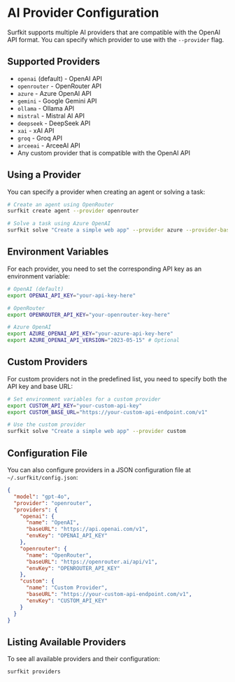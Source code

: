 # AI Provider Configuration

Surfkit supports multiple AI providers that are compatible with the OpenAI API format. You can specify which provider to use with the `--provider` flag.

## Supported Providers

- `openai` (default) - OpenAI API
- `openrouter` - OpenRouter API
- `azure` - Azure OpenAI API
- `gemini` - Google Gemini API
- `ollama` - Ollama API
- `mistral` - Mistral AI API
- `deepseek` - DeepSeek API
- `xai` - xAI API
- `groq` - Groq API
- `arceeai` - ArceeAI API
- Any custom provider that is compatible with the OpenAI API

## Using a Provider

You can specify a provider when creating an agent or solving a task:

```bash
# Create an agent using OpenRouter
surfkit create agent --provider openrouter

# Solve a task using Azure OpenAI
surfkit solve "Create a simple web app" --provider azure --provider-base-url "https://your-resource.openai.azure.com/openai"
```

## Environment Variables

For each provider, you need to set the corresponding API key as an environment variable:

```bash
# OpenAI (default)
export OPENAI_API_KEY="your-api-key-here"

# OpenRouter
export OPENROUTER_API_KEY="your-openrouter-key-here"

# Azure OpenAI
export AZURE_OPENAI_API_KEY="your-azure-api-key-here"
export AZURE_OPENAI_API_VERSION="2023-05-15" # Optional
```

## Custom Providers

For custom providers not in the predefined list, you need to specify both the API key and base URL:

```bash
# Set environment variables for a custom provider
export CUSTOM_API_KEY="your-custom-api-key"
export CUSTOM_BASE_URL="https://your-custom-api-endpoint.com/v1"

# Use the custom provider
surfkit solve "Create a simple web app" --provider custom
```

## Configuration File

You can also configure providers in a JSON configuration file at `~/.surfkit/config.json`:

```json
{
  "model": "gpt-4o",
  "provider": "openrouter",
  "providers": {
    "openai": {
      "name": "OpenAI",
      "baseURL": "https://api.openai.com/v1",
      "envKey": "OPENAI_API_KEY"
    },
    "openrouter": {
      "name": "OpenRouter",
      "baseURL": "https://openrouter.ai/api/v1",
      "envKey": "OPENROUTER_API_KEY"
    },
    "custom": {
      "name": "Custom Provider",
      "baseURL": "https://your-custom-api-endpoint.com/v1",
      "envKey": "CUSTOM_API_KEY"
    }
  }
}
```

## Listing Available Providers

To see all available providers and their configuration:

```bash
surfkit providers
```
